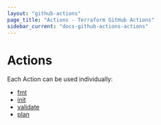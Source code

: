 ```yaml
---
layout: "github-actions"
page_title: "Actions - Terraform GitHub Actions"
sidebar_current: "docs-github-actions-actions"
---
```


# Actions

Each Action can be used individually:

- [fmt](./fmt.html)
- [init](./init.html)
- [validate](./validate.html)
- [plan](./plan.html)
